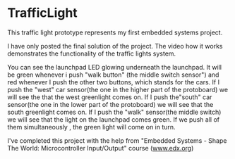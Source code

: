 # TrafficLight
This traffic light prototype represents my first embedded systems project.


I have only posted the final solution of the project. The video how it works demonstrates the functionality of the traffic lights system.

You can see the launchpad LED glowing underneath the launchpad. It will be green whenever i push "walk button" (the middle switch sensor") and red 
whenever I push the other two buttons, which stands for the cars.
If I push the "west" car sensor(the one in the higher part of the protoboard) we will see the that the west greenlight comes on.
If I push the"south" car sensor(the one in the lower part of the protoboard) we will see that the south greenlight comes on.
If I push the "walk" sensor(the middle switch) we will see that the light on the launchpad comes green.
If we push all of them simultaneously , the green light will come on in turn.

I've completed this project with the help from "Embedded Systems - Shape The World: Microcontroller Input/Output" course (www.edx.org)
